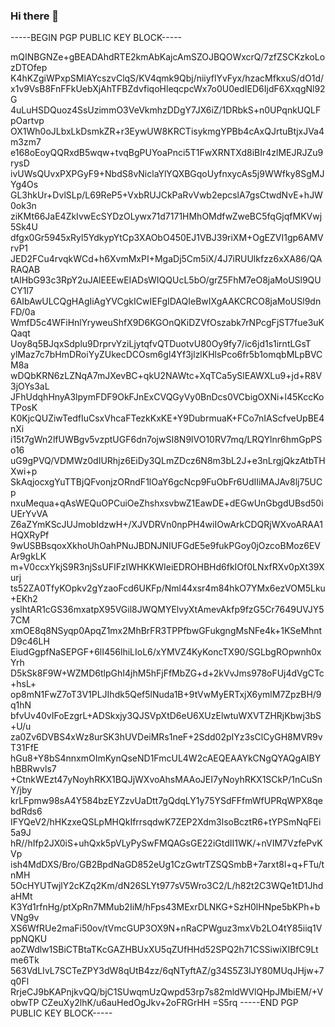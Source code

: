 ### Hi there 👋

<!--
**idiot-with-a-keyboard/idiot-with-a-keyboard** is a ✨ _special_ ✨ repository because its `README.md` (this file) appears on your GitHub profile.

Here are some ideas to get you started:

- 🔭 I’m currently working on ...
- 🌱 I’m currently learning ...
- 👯 I’m looking to collaborate on ...
- 🤔 I’m looking for help with ...
- 💬 Ask me about ...
- 📫 How to reach me: ...
- 😄 Pronouns: ...
- ⚡ Fun fact: ...
-->

-----BEGIN PGP PUBLIC KEY BLOCK-----

mQINBGNZe+gBEADAhdRTE2kmAbKajcAmSZOJBQOWxcrQ/7zfZSCKzkoLozDTOfep
K4hKZgiWPxpSMlAYcszvClqS/KV4qmk9Qbj/niiyflYvFyx/hzacMfkxuS/dO1d/
x1v9VsB8FnFFkUebXjAhTFBZdvfiqoHleqcpcWx7o0U0edIED6IjdF6XxqgNl92G
4uLuHSDQuoz4SsUzimmO3VeVkmhzDDgY7JX6iZ/1DRbkS+n0UPqnkUQLFpOartvp
OX1Wh0oJLbxLkDsmkZR+r3EywUW8KRCTisykmgYPBb4cAxQJrtuBtjxJVa4m3zm7
e168oEoyQQRxdB5wqw+tvqBgPUYoaPnci5T1FwXRNTXd8iBIr4zlMEJRJZu9rysD
ivUWsQUvxPXPGyF9+NbdS8vNiclaYlYQXBGqoUyfnxycAs5j9WWfky8SgMJYg4Os
GL3hkUr+DvlSLp/L69ReP5+VxbRUJCkPaRvVwb2epcslA7gsCtwdNvE+hJW0ok3n
ziKMt66JaE4ZkIvwEcSYDzOLywx71d7171HMhOMdfwZweBC5fqGjqfMKVwj5Sk4U
dfgx0Gr5945xRyl5YdkypYtCp3XAObO450EJ1VBJ39riXM+OgEZVI1gp6AMVrvP1
JED2FCu4rvqkWCd+h6XvmMxPI+MgaDj5Cm5iX/4J7iRUUlkfzz6xXA86/QARAQAB
tAlHbG93c3RpY2uJAlEEEwEIADsWIQQUcL5bO/grZ5FhM7eO8jaMoUSl9QUCY1l7
6AIbAwULCQgHAgIiAgYVCgkICwIEFgIDAQIeBwIXgAAKCRCO8jaMoUSl9dnFD/0a
WmfD5c4WFiHnlYryweuShfX9D6KGOnQKiDZVfOszabk7rNPcgFjST7fue3uKQaqt
Uoy8q5BJqxSdplu9DrprvYziLjytqfvQTDuotvU80Oy9fy7/ic6jd1s1irntLGsT
ylMaz7c7bHmDRoiYyZUkecDCOsm6gI4Yf3jlzlKHlsPco6fr5b1omqbMLpBVCM8a
wDQbKRN6zLZNqA7mJXevBC+qkU2NAWtc+XqTCa5ySlEAWXLu9+jd+R8V3jOYs3aL
JFhUdqhHnyA3lpymFDF9OkFJnExCVQGyVy0BnDcs0VCbigOXNi+l45KccKoTPosK
K0KjcQUZiwTedfIuCsxVhcaFTezkKxKE+Y9DubrmuaK+FCo7nIAScfveUpBE4nXi
i15t7gWn2lfUWBgv5vzptUGF6dn7ojwSI8N9lVO10RV7mq/LRQYlnr6hmGpPSo16
uG9gPVQ/VDMWz0dIURhjz6EiDy3QLmZDcz6N8m3bL2J+e3nLrgjQkzAtbTHXwi+p
SkAqjocxgYuTTBjQFvonjzORndF1lOaY6gcNcp9FuObFr6UdIIiMAJAv8lj75UCp
nxuMequa+qAsWEQuOPCuiOeZhshxsvbwZ1EawDE+dEGwUnGbgdUBsd50iUErYvVA
Z6aZYmKScJUJmobIdzwH+/XJVDRVn0npPH4wiIOwArkCDQRjWXvoARAA1HQXRyPf
9wUSBBsqoxXkhoUhOahPNuJBDNJNIUFGdE5e9fukPGoy0jOzcoBMoz6EVAr9gkLK
m+V0ccxYkjS9R3njSsUFIFzIWHKKWIeiEDROHBHd6fkIOf0LNxfRXv0pXt39Xurj
ts52ZA0TfyKOpkv2gYzaoFcd6UKFp/Nml44xsr4m84hkO7YMx6ezVOM5Lku+EKh2
yslhtAR1cGS36mxatpX95VGil8JWQMYElvyXtAmevAkfp9fzG5Cr7649UVJY57CM
xmOE8q8NSyqp0ApqZ1mx2MhBrFR3TPPfbwGFukgngMsNFe4k+1KSeMhntD9c46LH
EiudGgpfNaSEPGF+6lI456lhiLIoL6/xYMVZ4KyKoncTX90/SGLbgROpwnh0xYrh
D5kSk8F9W+WZMD6tlpGhI4jhM5hFjFfMbZG+d+2kVvJms978oFUj4dVgCTc+hsL+
op8mN1FwZ7oT3V1PLJIhdk5Qef5lNuda1B+9tVwMyERTxjX6ymlM7ZpzBH/9q1hN
bfvUv40vIFoEzgrL+ADSkxjy3QJSVpXtD6eU6XUzElwtuWXVTZHRjKbwj3bS+U/u
za0Zv6DVBS4xWz8urSK3hUVDeiMRs1neF+2Sdd02pIYz3sClCyGH8MVR9vT31FfE
hGu8+Y8bS4nnxmOImKynQseND1FmcUL4W2cAEQEAAYkCNgQYAQgAIBYhBBRwvls7
+CtnkWEzt47yNoyhRKX1BQJjWXvoAhsMAAoJEI7yNoyhRKX1SCkP/1nCuSnY/jby
krLFpmw98sA4Y584bzEYZzvUaDtt7gQdqLY1y75YSdFFfmWfUPRqWPX8qebdRds6
IFYQeV2/hHKzxeQSLpMHQkIfrrsqdwK7ZEP2Xdm3lsoBcztR6+tYPSmNqFEi5a9J
hR//hIfp2JX0iS+uhQxk5pVLyPySwFMQAGsGE22iGtdII1WK/+nVIM7VzfePvKVp
ish4MdDXS/Bro/GB2BpdNaGD852eUg1CzGwtrTZSQSmbB+7arxt8l+q+FTu/tnMH
5OcHYUTwjlY2cKZq2Km/dN26SLYt977sV5Wro3C2/L/h82t2C3WQe1tD1JhdaHMt
K3Yd1rfnHg/ptXpRn7MMub2IiM/hFps43MExrDLNKG+SzH0lHNpe5bKPh+bVNg9v
XS6WfRUe2maFi50ov/tVmcGUP3OX9N+nRaCPWguz3mxVb2LO4tY85iiq1VppNQKU
aoZWdlw1SBiCTBtaTKcGAZHBUxXU5qZUfHHd52SPQ2h71CSSiwiXIBfC9Ltme6Tk
563VdLIvL7SCTeZPY3dW8qUtB4zz/6qNTyftAZ/g34S5Z3IJY80MUqJHjw+7q0Fl
RrjeCJ9bKAPnjkvQQ/bjC1SUwqmUzQwpd53rp7s82mldWVlQHpJMbiEM/+VobwTP
CZeuXy2lhK/u6auHedOgJkv+2oFRGrHH
=S5rq
-----END PGP PUBLIC KEY BLOCK-----
